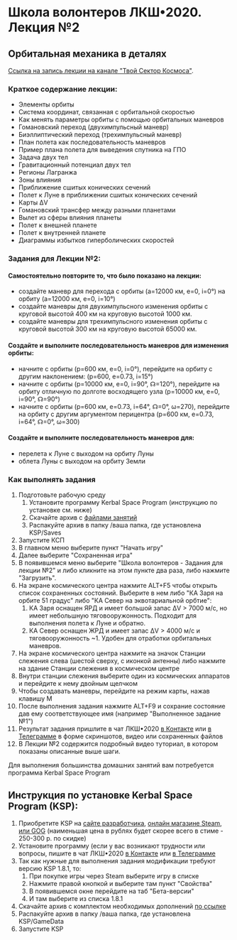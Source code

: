 # Школа волонтеров ЛКШ•2020. Лекция №2
## Орбитальная механика в деталях

[Ссылка на запись лекции на канале "Твой Сектор Космоса"](https://www.youtube.com/watch?v=CM8A39ABGeU).

### Краткое содержание лекции:
* Элементы орбиты
* Система координат, связанная с орбитальной скоростью
* Как менять параметры орбиты с помощью орбитальных маневров
* Гомановский переход (двухимпульсный маневр)
* Биэллиптический переход (трехимпульсный маневр)
* План полета как последовательность маневров
* Пример плана полета для выведения спутника на ГПО
* Задача двух тел
* Гравитационный потенциал двух тел
* Регионы Лагранжа
* Зоны влияния
* Приближение сшитых конических сечений
* Полет к Луне в приближении сшитых конических сечений
* Карты ΔV
* Гомановский трансфер между разными планетами
* Вылет из сферы влияния планеты
* Полет к внешней планете
* Полет к внутренней планете
* Диаграммы избытков гиперболических скоростей

### Задания для Лекции №2:

#### Самостоятельно повторите то, что было показано на лекции:
* создайте маневр для перехода с орбиты (a=12000 км, e=0, i=0°) на орбиту (a=12000 км, e=0, i=10°)
* создайте маневры для двухимпульсного изменения орбиты с круговой высотой 400 км на круговую высотой 1000 км.
* создайте маневры для трехимпульсного изменения орбиты с круговой высотой 300 км на круговую высотой 65000 км.

#### Создайте и выполните последовательность маневров для изменения орбиты:
* начните с орбиты (p=600 км, e=0, i=0°), перейдите на орбиту с другим наклонением: (p=600, e=0.73, i=15°) 
* начните с орбиты (p=10000 км, e=0, i=90°, ☊=120°), перейдите на орбиту отличную по долготе восходящего узла (p=10000 км, e=0, i=90°, ☊=90°)
* начните с орбиты (p=600 км, e=0.73, i=64°, ☊=0°, ω=270), перейдите на орбиту с другим аргументом перицентра (p=600 км, e=0.73, i=64°, ☊=0°, ω=300)

#### Создайте и выполните последовательность маневров для:
* перелета к Луне с выходом на орбиту Луны
* облета Луны с выходом на орбиту Земли

### Как выполнять задания

1. Подготовьте рабочую среду
   1. Установите программу Kerbal Space Program (инструкцию по установке см. ниже) 
   2. Cкачайте архив с [файлами занятий](https://github.com/1greywind/space-school-volunteer/raw/master/Лекция%20№2/Школа_волонтеров_Задания_для_лекции_№2.zip)
   3. Распакуйте архив в папку /ваша папка, где установлена KSP/Saves
2. Запустите КСП
3. В главном меню выберите пункт "Начать игру"
4. Далее выберите "Сохраненная игра"
5. В появившемся меню выберите "Школа волонтеров - Задания для лекции №2" и либо кликните на этом пункте два раза, либо нажмите "Загрузить".
6. На экране космического центра нажмите ALT+F5 чтобы открыть список сохраненных состояний. Выберите в нем либо
   "КА Заря на орбите 51 градус" либо "КА Север на эквотариальной орбтие":
   1. КА Заря оснащен ЯРД и имеет большой запас ΔV > 7000 м/с, но имеет небольшную тяговооружонность. Подходит для выполнения полета к Луне и обратно.
   2. КА Север оснащен ЖРД и имеет запас ΔV > 4000 м/с и тяговооружонность ~1. Удобен для отработки орбитальных маневров.
7. На экране космического центра нажмите на значок Станции слежения слева (шестой сверху, с иконкой антенны)
   либо нажмите на здание Станции слежения в космическом центре
8. Внутри станции слежения выберите один из космических аппаратов и перейдите к нему двойным щелчком
9. Чтобы создавать маневры, перейдите на режим карты, нажав клавишу М
10. После выполнения задания нажмите ALT+F9 и сохрание состояние дав ему соответствующее имя (например "Выполненное задание №1")
11. Результат задания пришлите в чат ЛКШ•2020 [в Контакте](https://vk.me/join/AJQ1d_3CuBfywdM9wDb9kgNs)
    или [в Телеграмме](https://t.me/space_school_chat) в форме скриншотов, видео или сохраненных файлов
12. В Лекции №2 содержится подробный видео туториал, в котором показаны описанные выше шаги.


Для выполнения большинства домашних занятий вам потребуется программа Kerbal Space Program

## Инструкция по установке Kerbal Space Program (KSP):
1. Приобретите KSP на
    [сайте разработчика](https://www.kerbalspaceprogram.com/store/),
    [онлайн магазине Steam](https://store.steampowered.com/app/220200/Kerbal_Space_Program/),
    [или GOG](https://www.gog.com/game/kerbal_space_program)
    (наименьшая цена в рублях будет скорее всего в стиме - 250-300 р. по скидке)
2. Установите программу (если у вас возникают трудности или вопросы,
   пишите в чат ЛКШ•2020 [в Контакте](https://vk.me/join/AJQ1d_3CuBfywdM9wDb9kgNs)
   или [в Телеграмме](https://t.me/space_school_chat)
3. Так как нужные для выполнения задания модификации требуют версию KSP 1.8.1, то:
    1. При покупке игры через Steam выберите игру в списке
    2. Нажмите правой кнопкой и выберите там пункт "Свойства"
    3. В появившемся окне перейдите на таб "Бета-версии"
    4. И там выберите из списка 1.8.1 
4. Скачайте архив с комплектом необходимых дополнений [по ссылке](http://spaceprogram.ru/GameData-LKSH-2020-volunteer-modpack.zip)
5. Распакуйте архив в папку /ваша папка, где установлена KSP/GameData
6. Запустите KSP


